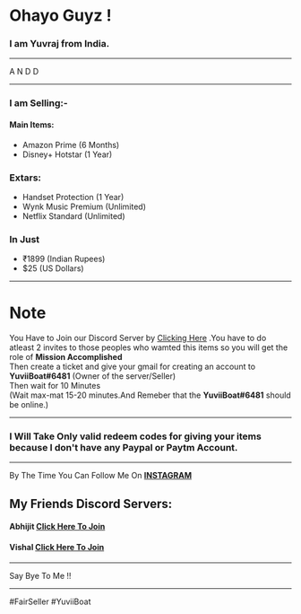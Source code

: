 # Ohayo Guyz !

### I am Yuvraj from India.

 ---

A N D D

 ---

### I am Selling:-

#### Main Items:

 - Amazon Prime (6 Months)
 - Disney+ Hotstar (1 Year)

### Extars:

  - Handset Protection (1 Year)
  - Wynk Music Premium (Unlimited)
  - Netflix Standard (Unlimited)

### In Just
 - ₹1899 (Indian Rupees)
 - $25 (US Dollars)
 
 ---

# Note
  You Have to Join our Discord Server  by [Clicking Here]() .You have to do atleast 2 invites to those peoples who wamted this items so you will get the role of __Mission Accomplished__\
  Then create a ticket and give your gmail for creating an account to __YuviiBoat#6481__ (Owner of the server/Seller)\
  Then wait for 10 Minutes\
      (Wait max-mat 15-20 minutes.And Remeber that the __YuviiBoat#6481__ should be online.)
 
 ---

### I Will Take Only valid redeem codes for giving your items because I don't have any Paypal or Paytm Account.

---

By The Time
You Can Follow Me On __[INSTAGRAM](https://www.instagram.com/yuvii.boat/)__


##  My Friends Discord Servers:

####   Abhijit [Click Here To Join]()
####   Vishal [Click Here To Join](https://discord.gg/xEKNHm2A8G)

---

Say Bye To Me !!

-----

#FairSeller #YuviiBoat
